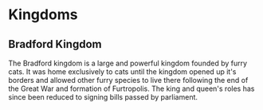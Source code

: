 # Kingdoms

## Bradford Kingdom

The Bradford kingdom is a large and powerful kingdom founded by furry cats. It was home exclusively to cats until the kingdom opened up it's borders and allowed other furry species to live there following the end of the Great War and formation of Furtropolis. The king and queen's roles has since been reduced to signing bills passed by parliament.